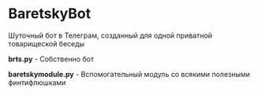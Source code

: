 # BaretskyBot

Шуточный бот в Телеграм, созданный для одной приватной товарищеской беседы

**brts.py** - Собственно бот

**baretskymodule.py** - Вспомогательный модуль со всякими полезными финтифлюшками
